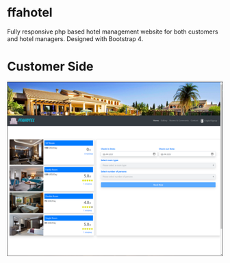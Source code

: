 # ffahotel

Fully responsive php based hotel management website for both customers and hotel managers. Designed with Bootstrap 4.

# Customer Side

![](https://github.com/fatihfurkanaydemir/ffahotel/blob/master/gitImages/1.PNG)
